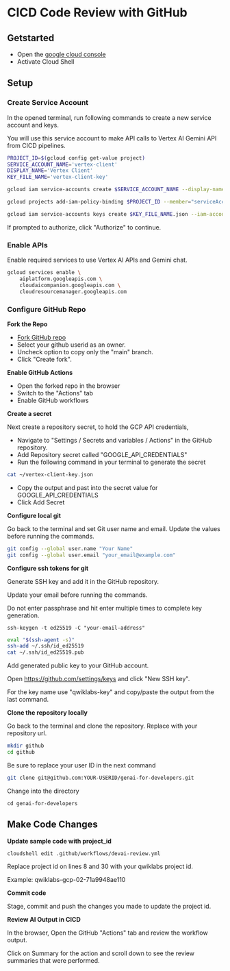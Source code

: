 # CICD Code Review with GitHub

## Getstarted

- Open the [google cloud console](https://console.cloud.google.com/)
- Activate Cloud Shell



## Setup

### Create Service Account

In the opened terminal, run following commands to create a new service account and keys.

You will use this service account to make API calls to Vertex AI Gemini API from CICD pipelines.

```sh
PROJECT_ID=$(gcloud config get-value project)
SERVICE_ACCOUNT_NAME='vertex-client'
DISPLAY_NAME='Vertex Client'
KEY_FILE_NAME='vertex-client-key'

gcloud iam service-accounts create $SERVICE_ACCOUNT_NAME --display-name "$DISPLAY_NAME"

gcloud projects add-iam-policy-binding $PROJECT_ID --member="serviceAccount:$SERVICE_ACCOUNT_NAME@$PROJECT_ID.iam.gserviceaccount.com" --role="roles/aiplatform.admin" --condition None

gcloud iam service-accounts keys create $KEY_FILE_NAME.json --iam-account=$SERVICE_ACCOUNT_NAME@$PROJECT_ID.iam.gserviceaccount.com
```

If prompted to authorize, click "Authorize" to continue.

### Enable APIs
Enable required services to use Vertex AI APIs and Gemini chat.

```sh
gcloud services enable \
    aiplatform.googleapis.com \
    cloudaicompanion.googleapis.com \
    cloudresourcemanager.googleapis.com
```

### Configure GitHub Repo

**Fork the Repo**

- [Fork GitHub repo](https://github.com/GoogleCloudPlatform/genai-for-developers/fork)
- Select your github userid as an owner.
- Uncheck option to copy only the "main" branch.
- Click "Create fork".

**Enable GitHub Actions**

- Open the forked repo in the browser
- Switch to the "Actions" tab
- Enable GitHub workflows

**Create a secret**

Next create a repository secret, to hold the GCP API credentials,  

- Navigate to "Settings / Secrets and variables / Actions" in the GitHub repository.
- Add Repository secret called "GOOGLE_API_CREDENTIALS"
- Run the following command in your terminal to generate the secret

```sh
cat ~/vertex-client-key.json
```

- Copy the output and past into the secret value for GOOGLE_API_CREDENTIALS
- Click Add Secret

**Configure local git**

Go back to the terminal and set Git user name and email. Update the values before running the commands.

```sh
git config --global user.name "Your Name"
git config --global user.email "your_email@example.com"

```


**Configure ssh tokens for git**

Generate SSH key and add it in the GitHub repository.

Update your email before running the commands.

Do not enter passphrase and hit enter multiple times to complete key generation.

`ssh-keygen -t ed25519 -C "your-email-address"`

```sh
eval "$(ssh-agent -s)"
ssh-add ~/.ssh/id_ed25519
cat ~/.ssh/id_ed25519.pub
```

Add generated public key to your GitHub account.

Open https://github.com/settings/keys and click "New SSH key".

For the key name use "qwiklabs-key" and copy/paste the output from the last command.

**Clone the repository locally**

Go back to the terminal and clone the repository. Replace with your repository url.

```sh
mkdir github
cd github
```

Be sure to replace your user ID in the next command

```sh
git clone git@github.com:YOUR-USERID/genai-for-developers.git
```
Change into the directory
```
cd genai-for-developers
```

## Make Code Changes

**Update sample code with project_id**

```sh
cloudshell edit .github/workflows/devai-review.yml 
```

Replace project id on lines 8 and 30 with your qwiklabs project id.

Example: qwiklabs-gcp-02-71a9948ae110

**Commit code**

Stage, commit and push the changes you made to update the project id.

**Review AI Output in CICD**

In the browser, Open the GitHub "Actions" tab and review the workflow output.

Click on Summary for the action and scroll down to see the review summaries that were performed.
